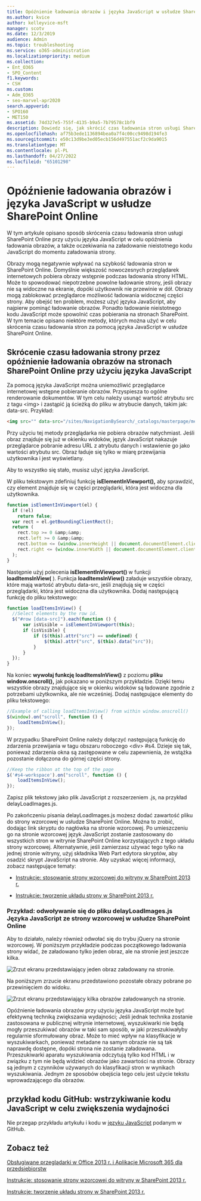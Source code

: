 ```yaml
---
title: Opóźnienie ładowania obrazów i języka JavaScript w usłudze SharePoint Online
ms.author: kvice
author: kelleyvice-msft
manager: scotv
ms.date: 12/3/2019
audience: Admin
ms.topic: troubleshooting
ms.service: o365-administration
ms.localizationpriority: medium
ms.collection:
- Ent_O365
- SPO_Content
f1.keywords:
- CSH
ms.custom:
- Adm_O365
- seo-marvel-apr2020
search.appverid:
- SPO160
- MET150
ms.assetid: 74d327e5-755f-4135-b9a5-7b79578c1bf9
description: Dowiedz się, jak skrócić czas ładowania stron usługi SharePoint Online przy użyciu języka JavaScript w celu opóźnienia ładowania obrazów i innych niż istotne skrypty JavaScript.
ms.openlocfilehash: af75b3ede1136894bea0a7f4c00cc9498d194fe3
ms.sourcegitcommit: e50c13d9be3ed05ecb156d497551acf2c9da9015
ms.translationtype: MT
ms.contentlocale: pl-PL
ms.lasthandoff: 04/27/2022
ms.locfileid: "65101298"
---
```

# <a name="delay-loading-images-and-javascript-in-sharepoint-online"></a>Opóźnienie ładowania obrazów i języka JavaScript w usłudze SharePoint Online

W tym artykule opisano sposób skrócenia czasu ładowania stron usługi SharePoint Online przy użyciu języka JavaScript w celu opóźnienia ładowania obrazów, a także oczekiwania na załadowanie nieistotnego kodu JavaScript do momentu załadowania strony.
  
Obrazy mogą negatywnie wpływać na szybkość ładowania stron w SharePoint Online. Domyślnie większość nowoczesnych przeglądarek internetowych pobiera obrazy wstępnie podczas ładowania strony HTML. Może to spowodować niepotrzebne powolne ładowanie strony, jeśli obrazy nie są widoczne na ekranie, dopóki użytkownik nie przewinie w dół. Obrazy mogą zablokować przeglądarce możliwość ładowania widocznej części strony. Aby obejść ten problem, możesz użyć języka JavaScript, aby najpierw pominąć ładowanie obrazów. Ponadto ładowanie nieistotnego kodu JavaScript może spowolnić czas pobierania na stronach SharePoint. W tym temacie opisano niektóre metody, których można użyć w celu skrócenia czasu ładowania stron za pomocą języka JavaScript w usłudze SharePoint Online.
  
## <a name="improve-page-load-times-by-delaying-image-loading-in-sharepoint-online-pages-by-using-javascript"></a>Skrócenie czasu ładowania strony przez opóźnienie ładowania obrazów na stronach SharePoint Online przy użyciu języka JavaScript

Za pomocą języka JavaScript można uniemożliwić przeglądarce internetowej wstępne pobieranie obrazów. Przyspiesza to ogólne renderowanie dokumentów. W tym celu należy usunąć wartość atrybutu src z tagu \<img\> i zastąpić ją ścieżką do pliku w atrybucie danych, takim jak: data-src. Przykład:
  
```html
<img src="" data-src="/sites/NavigationBySearch/_catalogs/masterpage/media/microsoft-white-8.jpg" />
```

Przy użyciu tej metody przeglądarka nie pobiera obrazów natychmiast. Jeśli obraz znajduje się już w okienku widoków, język JavaScript nakazuje przeglądarce pobranie adresu URL z atrybutu danych i wstawienie go jako wartości atrybutu src. Obraz ładuje się tylko w miarę przewijania użytkownika i jest wyświetlany.
  
Aby to wszystko się stało, musisz użyć języka JavaScript.
  
W pliku tekstowym zdefiniuj funkcję **isElementInViewport(),** aby sprawdzić, czy element znajduje się w części przeglądarki, która jest widoczna dla użytkownika.
  
```javascript
function isElementInViewport(el) {
  if (!el)
    return false;
  var rect = el.getBoundingClientRect();
  return (
    rect.top >= 0 &amp;&amp;
    rect.left >= 0 &amp;&amp;
    rect.bottom <= (window.innerHeight || document.documentElement.clientHeight) &amp;&amp;
    rect.right <= (window.innerWidth || document.documentElement.clientWidth)
  );
}
```

Następnie użyj polecenia **isElementInViewport()** w funkcji **loadItemsInView(** ). Funkcja **loadItemsInView()** załaduje wszystkie obrazy, które mają wartość atrybutu data-src, jeśli znajdują się w części przeglądarki, która jest widoczna dla użytkownika. Dodaj następującą funkcję do pliku tekstowego:
  
```javascript
function loadItemsInView() {
  //Select elements by the row id.
  $("#row [data-src]").each(function () {
      var isVisible = isElementInViewport(this);
      if (isVisible) {
          if ($(this).attr("src") == undefined) {
              $(this).attr("src", $(this).data("src"));
          }
      }
  });
}
```

Na koniec **wywołaj funkcję loadItemsInView()** z poziomu **pliku window.onscroll(),** jak pokazano w poniższym przykładzie. Dzięki temu wszystkie obrazy znajdujące się w okienku widoków są ładowane zgodnie z potrzebami użytkownika, ale nie wcześniej. Dodaj następujące elementy do pliku tekstowego:
  
```javascript
//Example of calling loadItemsInView() from within window.onscroll()
$(window).on("scroll", function () {
    loadItemsInView();
});

```

W przypadku SharePoint Online należy dołączyć następującą funkcję do zdarzenia przewijania w tagu obszaru roboczego \<div\> #s4. Dzieje się tak, ponieważ zdarzenia okna są zastępowane w celu zapewnienia, że wstążka pozostanie dołączona do górnej części strony.
  
```javascript
//Keep the ribbon at the top of the page
$('#s4-workspace').on("scroll", function () {
    loadItemsInView();
});
```

Zapisz plik tekstowy jako plik JavaScript z rozszerzeniem .js, na przykład delayLoadImages.js.
  
Po zakończeniu pisania delayLoadImages.js możesz dodać zawartość pliku do strony wzorcowej w usłudze SharePoint Online. Można to zrobić, dodając link skryptu do nagłówka na stronie wzorcowej. Po umieszczeniu go na stronie wzorcowej język JavaScript zostanie zastosowany do wszystkich stron w witrynie SharePoint Online korzystających z tego układu strony wzorcowej. Alternatywnie, jeśli zamierzasz używać tego tylko na jednej stronie witryny, użyj składnika Web Part edytora skryptów, aby osadzić skrypt JavaScript na stronie. Aby uzyskać więcej informacji, zobacz następujące tematy:
  
- [Instrukcje: stosowanie strony wzorcowej do witryny w SharePoint 2013 r.](/sharepoint/dev/general-development/how-to-apply-a-master-page-to-a-site-in-sharepoint)

- [Instrukcje: tworzenie układu strony w SharePoint 2013 r.](/sharepoint/dev/general-development/how-to-create-a-page-layout-in-sharepoint)

### <a name="example-referencing-the-javascript-delayloadimagesjs-file-from-a-master-page-in-sharepoint-online"></a>Przykład: odwoływanie się do pliku delayLoadImages.js Języka JavaScript ze strony wzorcowej w usłudze SharePoint Online
  
Aby to działało, należy również odwołać się do trybu jQuery na stronie wzorcowej. W poniższym przykładzie podczas początkowego ładowania strony widać, że załadowano tylko jeden obraz, ale na stronie jest jeszcze kilka.
  
![Zrzut ekranu przedstawiający jeden obraz załadowany na stronie.](../media/3d177ddb-67e5-43a7-b327-c9f9566ca937.png)
  
Na poniższym zrzucie ekranu przedstawiono pozostałe obrazy pobrane po przewinięciem do widoku.
  
![Zrzut ekranu przedstawiający kilka obrazów załadowanych na stronie.](../media/95eb2b14-f6a1-4eac-a5cb-96097e49514c.png)
  
Opóźnienie ładowania obrazów przy użyciu języka JavaScript może być efektywną techniką zwiększania wydajności; Jeśli jednak technika zostanie zastosowana w publicznej witrynie internetowej, wyszukiwarki nie będą mogły przeszukiwać obrazów w taki sam sposób, w jaki przeszukiwałyby regularnie sformułowany obraz. Może to mieć wpływ na klasyfikacje w wyszukiwarkach, ponieważ metadane na samym obrazie nie są tak naprawdę dostępne, dopóki strona nie zostanie załadowana. Przeszukiwarki aparatu wyszukiwania odczytują tylko kod HTML i w związku z tym nie będą widzieć obrazów jako zawartości na stronie. Obrazy są jednym z czynników używanych do klasyfikacji stron w wynikach wyszukiwania. Jednym ze sposobów obejścia tego celu jest użycie tekstu wprowadzającego dla obrazów.
  
## <a name="github-code-sample-injecting-javascript-to-improve-performance"></a>przykład kodu GitHub: wstrzykiwanie kodu JavaScript w celu zwiększenia wydajności

Nie przegap przykładu artykułu i kodu w [języku JavaScript](https://go.microsoft.com/fwlink/p/?LinkId=524759) podanym w GitHub.
  
## <a name="see-also"></a>Zobacz też

[Obsługiwane przeglądarki w Office 2013 r. i Aplikacje Microsoft 365 dla przedsiębiorstw](https://support.office.com/article/57342811-0dc4-4316-b773-20082ced8a82)
  
[Instrukcje: stosowanie strony wzorcowej do witryny w SharePoint 2013 r.](/sharepoint/dev/general-development/how-to-apply-a-master-page-to-a-site-in-sharepoint)
  
[Instrukcje: tworzenie układu strony w SharePoint 2013 r.](/sharepoint/dev/general-development/how-to-create-a-page-layout-in-sharepoint)